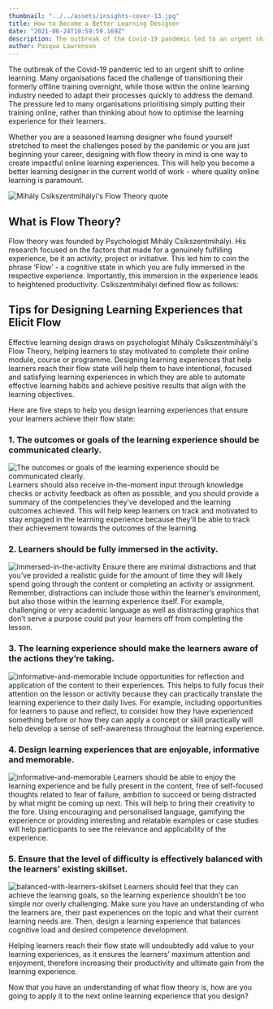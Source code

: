 ```yaml
---
thumbnail: "../../assets/insights-cover-13.jpg"
title: How to Become a Better Learning Designer
date: "2021-06-24T10:59:59.169Z"
description: The outbreak of the Covid-19 pandemic led to an urgent shift to online learning. Many organisations faced the challenge of transitioning their formerly offline training overnight, while those within the online learning industry needed to adapt their processes quickly to address the demand.
author: Pasqua Lawrenson
---
```


The outbreak of the Covid-19 pandemic led to an urgent shift to online learning. Many organisations faced the challenge of transitioning their formerly offline training overnight, while those within the online learning industry needed to adapt their processes quickly to address the demand. The pressure led to many organisations prioritising simply putting their training online, rather than thinking about how to optimise the learning experience for their learners.

Whether you are a seasoned learning designer who found yourself stretched to meet the challenges posed by the pandemic or you are just beginning your career, designing with flow theory in mind is one way to create impactful online learning experiences. This will help you become a better learning designer in the current world of work - where quality online learning is paramount.

![Mihály Csíkszentmihályi's Flow Theory quote](./mihaly-csíkszentmihályi-quote.png?height=390&width=450)

## What is Flow Theory?

Flow theory was founded by Psychologist Mihály Csíkszentmihályi. His research focused on the factors that made for a genuinely fulfilling experience, be it an activity, project or initiative. This led him to coin the phrase ‘Flow’ - a cognitive state in which you are fully immersed in the respective experience. Importantly, this immersion in the experience leads to heightened productivity. Csíkszentmihályi defined flow as follows:

## Tips for Designing Learning Experiences that Elicit Flow

Effective learning design draws on psychologist Mihály Csíkszentmihályi's Flow Theory, helping learners to stay motivated to complete their online module, course or programme. Designing learning experiences that help learners reach their flow state will help them to have intentional, focused and satisfying learning experiences in which they are able to automate effective learning habits and achieve positive results that align with the learning objectives.

Here are five steps to help you design learning experiences that ensure your learners achieve their flow state:

### 1. The outcomes or goals of the learning experience should be communicated clearly.

![The outcomes or goals of the learning experience should be communicated clearly.](./communicate-clearly.png?align=left&height=200&width=210) Learners should also receive in-the-moment input through knowledge checks or activity feedback as often as possible, and you should provide a summary of the competencies they’ve developed and the learning outcomes achieved. This will help keep learners on track and motivated to stay engaged in the learning experience because they’ll be able to track their achievement towards the outcomes of the learning.

### 2. Learners should be fully immersed in the activity.

![immersed-in-the-activity](./immersed-in-the-activity.png?align=right&height=200&width=210) Ensure there are minimal distractions and that you’ve provided a realistic guide for the amount of time they will likely spend going through the content or completing an activity or assignment. Remember, distractions can include those within the learner’s environment, but also those within the learning experience itself. For example, challenging or very academic language as well as distracting graphics that don’t serve a purpose could put your learners off from completing the lesson.

### 3. The learning experience should make the learners aware of the actions they’re taking.

![informative-and-memorable](./informative-and-memorable.png?align=left&height=200&width=210) Include opportunities for reflection and application of the content to their experiences. This helps to fully focus their attention on the lesson or activity because they can practically translate the learning experience to their daily lives. For example, including opportunities for learners to pause and reflect, to consider how they have experienced something before or how they can apply a concept or skill practically will help develop a sense of self-awareness throughout the learning experience.

### 4. Design learning experiences that are enjoyable, informative and memorable.

![informative-and-memorable](./enjoyable-informative-memorable.png?align=right&height=200&width=210) Learners should be able to enjoy the learning experience and be fully present in the content, free of self-focused thoughts related to fear of failure, ambition to succeed or being distracted by what might be coming up next. This will help to bring their creativity to the fore. Using encouraging and personalised language, gamifying the experience or providing interesting and relatable examples or case studies will help participants to see the relevance and applicability of the experience.

### 5. Ensure that the level of difficulty is effectively balanced with the learners’ existing skillset.

![balanced-with-learners-skillset](./balanced-with-learners-skillset.png?align=left&height=200&width=210) Learners should feel that they can achieve the learning goals, so the learning experience shouldn’t be too simple nor overly challenging. Make sure you have an understanding of who the learners are, their past experiences on the topic and what their current learning needs are. Then, design a learning experience that balances cognitive load and desired competence development.

Helping learners reach their flow state will undoubtedly add value to your learning experiences, as it ensures the learners’ maximum attention and enjoyment, therefore increasing their productivity and ultimate gain from the learning experience.

Now that you have an understanding of what flow theory is, how are you going to apply it to the next online learning experience that you design?
